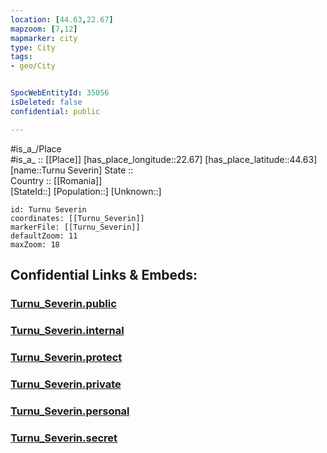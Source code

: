 ```yaml
---
location: [44.63,22.67] 
mapzoom: [7,12] 
mapmarker: city 
type: City
tags:
- geo/City


SpocWebEntityId: 35056
isDeleted: false
confidential: public

---
```

#is_a_/Place  
#is_a_ :: [[Place]] 
[has_place_longitude::22.67] 
[has_place_latitude::44.63] 
[name::Turnu Severin] 
State ::  
Country :: [[Romania]]  
[StateId::] 
[Population::] 
[Unknown::] 


```leaflet
id: Turnu Severin
coordinates: [[Turnu_Severin]] 
markerFile: [[Turnu_Severin]] 
defaultZoom: 11 
maxZoom: 18
```


## Confidential Links & Embeds: 

### [Turnu_Severin.public](/_public/\Earth\Continent\Europe\Europe~South\Serbia\districts~Serbia\Borski\CityTurnu_Severin.public.md) 

### [Turnu_Severin.internal](/_internal/\Earth\Continent\Europe\Europe~South\Serbia\districts~Serbia\Borski\CityTurnu_Severin.internal.md) 

### [Turnu_Severin.protect](/_protect/\Earth\Continent\Europe\Europe~South\Serbia\districts~Serbia\Borski\CityTurnu_Severin.protect.md) 

### [Turnu_Severin.private](/_private/\Earth\Continent\Europe\Europe~South\Serbia\districts~Serbia\Borski\CityTurnu_Severin.private.md) 

### [Turnu_Severin.personal](/_personal/\Earth\Continent\Europe\Europe~South\Serbia\districts~Serbia\Borski\CityTurnu_Severin.personal.md) 

### [Turnu_Severin.secret](/_secret/\Earth\Continent\Europe\Europe~South\Serbia\districts~Serbia\Borski\CityTurnu_Severin.secret.md)

